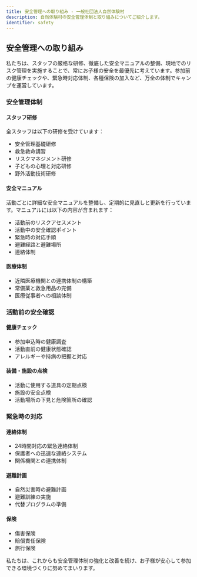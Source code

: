 ```yaml
---
title: 安全管理への取り組み - 一般社団法人自然体験村
description: 自然体験村の安全管理体制と取り組みについてご紹介します。
identifier: safety
---
```


## 安全管理への取り組み

私たちは、スタッフの厳格な研修、徹底した安全マニュアルの整備、現地でのリスク管理を実施することで、常にお子様の安全を最優先に考えています。参加前の健康チェックや、緊急時対応体制、各種保険の加入など、万全の体制でキャンプを運営しています。

### 安全管理体制

#### スタッフ研修
全スタッフは以下の研修を受けています：
- 安全管理基礎研修
- 救急救命講習
- リスクマネジメント研修
- 子どもの心理と対応研修
- 野外活動技術研修

#### 安全マニュアル
活動ごとに詳細な安全マニュアルを整備し、定期的に見直しと更新を行っています。マニュアルには以下の内容が含まれます：
- 活動前のリスクアセスメント
- 活動中の安全確認ポイント
- 緊急時の対応手順
- 避難経路と避難場所
- 連絡体制

#### 医療体制
- 近隣医療機関との連携体制の構築
- 常備薬と救急用品の完備
- 医療従事者への相談体制

### 活動前の安全確認

#### 健康チェック
- 参加申込時の健康調査
- 活動直前の健康状態確認
- アレルギーや持病の把握と対応

#### 装備・施設の点検
- 活動に使用する道具の定期点検
- 施設の安全点検
- 活動場所の下見と危険箇所の確認

### 緊急時の対応

#### 連絡体制
- 24時間対応の緊急連絡体制
- 保護者への迅速な連絡システム
- 関係機関との連携体制

#### 避難計画
- 自然災害時の避難計画
- 避難訓練の実施
- 代替プログラムの準備

#### 保険
- 傷害保険
- 賠償責任保険
- 旅行保険

私たちは、これからも安全管理体制の強化と改善を続け、お子様が安心して参加できる環境づくりに努めてまいります。
